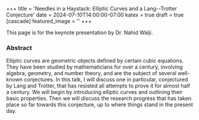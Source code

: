 +++
title = 'Needles in a Haystack: Elliptic Curves and a Lang--Trotter Conjecture'
date = 2024-07-10T14:00:00-07:00
katex = true
draft = true
[cascade]
  featured_image = ''
+++

This page is for the keynote presentation by Dr. Nahid Walji.

### Abstract

Elliptic curves are geometric objects defined by certain cubic equations. They have been studied by mathematicians for over a century, involving algebra, geometry, and number theory, and are the subject of several well-known conjectures. In this talk, I will discuss one in particular, conjectured by Lang and Trotter, that has resisted all attempts to prove it for almost half a century. We will begin by introducing elliptic curves and outlining their basic properties. Then we will discuss the research progress that has taken place so far towards this conjecture, up to where things stand in the present day.
